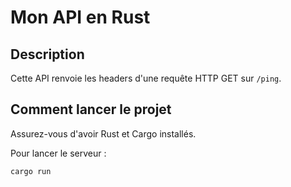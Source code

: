 # Mon API en Rust

## Description

Cette API renvoie les headers d'une requête HTTP GET sur `/ping`.

## Comment lancer le projet

Assurez-vous d'avoir Rust et Cargo installés.

Pour lancer le serveur :

```sh
cargo run
```
